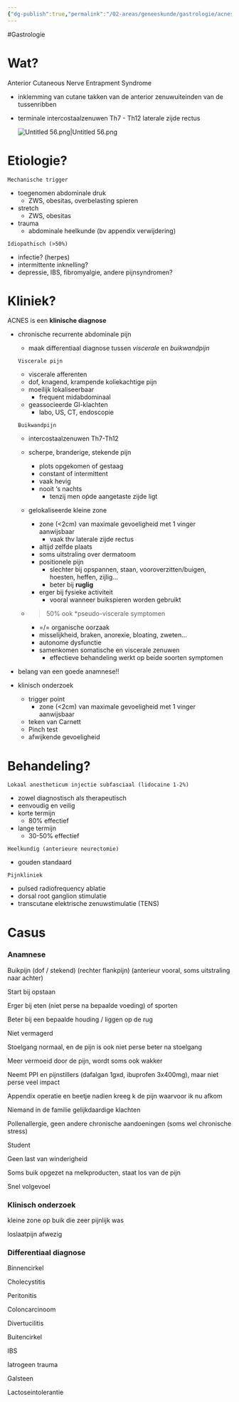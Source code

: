 ```yaml
---
{"dg-publish":true,"permalink":"/02-areas/geneeskunde/gastrologie/acnes/","noteIcon":"","created":"2024-11-24T10:55:14.478+01:00","updated":"2024-12-31T16:55:09.934+01:00"}
---
```


#Gastrologie 

# Wat?

Anterior Cutaneous Nerve Entrapment Syndrome

- inklemming van cutane takken van de anterior zenuwuiteinden van de tussenribben
- terminale intercostaalzenuwen Th7 - Th12 laterale zijde rectus
    
    ![Untitled 56.png|Untitled 56.png](/img/user/05%20Toolkit/Files/Untitled%2056.png)
    
      
    

# Etiologie?

`Mechanische trigger`

- toegenomen abdominale druk
    - ZWS, obesitas, overbelasting spieren
- stretch
    - ZWS, obesitas
- trauma
    - abdominale heelkunde (bv appendix verwijdering)

`Idiopathisch (>50%)`

- infectie? (herpes)
- intermittente inknelling?
- depressie, IBS, fibromyalgie, andere pijnsyndromen?

# Kliniek?

ACNES is een **klinische diagnose**

- chronische recurrente abdominale pijn
    - maak differentiaal diagnose tussen *viscerale* en *buikwandpijn*
    
    `Viscerale pijn`
    - viscerale afferenten
    - dof, knagend, krampende koliekachtige pijn
    - moeilijk lokaliseerbaar
        - frequent midabdominaal
    - geassocieerde GI-klachten
        - labo, US, CT, endoscopie
    
    `Buikwandpijn`
    - intercostaalzenuwen Th7-Th12
    - scherpe, branderige, stekende pijn
        - plots opgekomen of gestaag
        - constant of intermittent
        - vaak hevig
        - nooit ‘s nachts
            - tenzij men oṗde aangetaste zijde ligt
    - gelokaliseerde kleine zone
        - zone (<2cm) van maximale gevoeligheid met 1 vinger aanwijsbaar
            - vaak thv laterale zijde rectus
        - altijd zelfde plaats
        - soms uitstraling over dermatoom
        - positionele pijn
            - slechter bij opspannen, staan, vooroverzitten/buigen, hoesten, heffen, zijlig…
            - beter bij **ruglig**
        - erger bij fysieke activiteit
            - vooral wanneer buikspieren worden gebruikt

    - >50% ook *pseudo-viscerale symptomen
        - =/= organische oorzaak
        - misselijkheid, braken, anorexie, bloating, zweten…
        - autonome dysfunctie
        - samenkomen somatische en viscerale zenuwen
            - effectieve behandeling werkt op beide soorten symptomen
    

- belang van een goede anamnese!!
- klinisch onderzoek
    - trigger point
        - zone (<2cm) van maximale gevoeligheid met 1 vinger aanwijsbaar
    - teken van Carnett
    - Pinch test
    - afwijkende gevoeligheid

# Behandeling?

`Lokaal anestheticum injectie subfasciaal (lidocaine 1-2%)`

- zowel diagnostisch als therapeutisch
- eenvoudig en veilig
- korte termijn
    - 80% effectief
- lange termijn
    - 30-50% effectief
  
`Heelkundig (anterieure neurectomie)`

- gouden standaard
  
`Pijnkliniek`

- pulsed radiofrequency ablatie
- dorsal root ganglion stimulatie
- transcutane elektrische zenuwstimulatie (TENS)

# Casus

### Anamnese

Buikpijn (dof / stekend) (rechter flankpijn) (anterieur vooral, soms uitstraling naar achter)

Start bij opstaan

Erger bij eten (niet perse na bepaalde voeding) of sporten

Beter bij een bepaalde houding / liggen op de rug

Niet vermagerd

Stoelgang normaal, en de pijn is ook niet perse beter na stoelgang

Meer vermoeid door de pijn, wordt soms ook wakker

Neemt PPI en pijnstillers (dafalgan 1gxd, ibuprofen 3x400mg), maar niet perse veel impact

Appendix operatie en beetje nadien kreeg k de pijn waarvoor ik nu afkom

Niemand in de familie gelijkdaardige klachten

Pollenallergie, geen andere chronische aandoeningen (soms wel chronische stress)

Student

Geen last van winderigheid

Soms buik opgezet na melkproducten, staat los van de pijn

Snel volgevoel

  

### Klinisch onderzoek

kleine zone op buik die zeer pijnlijk was

loslaatpijn afwezig

### Differentiaal diagnose

Binnencirkel

Cholecystitis

Peritonitis

Coloncarcinoom

Divertucilitis

Buitencirkel

IBS

Iatrogeen trauma

Galsteen

Lactoseintolerantie